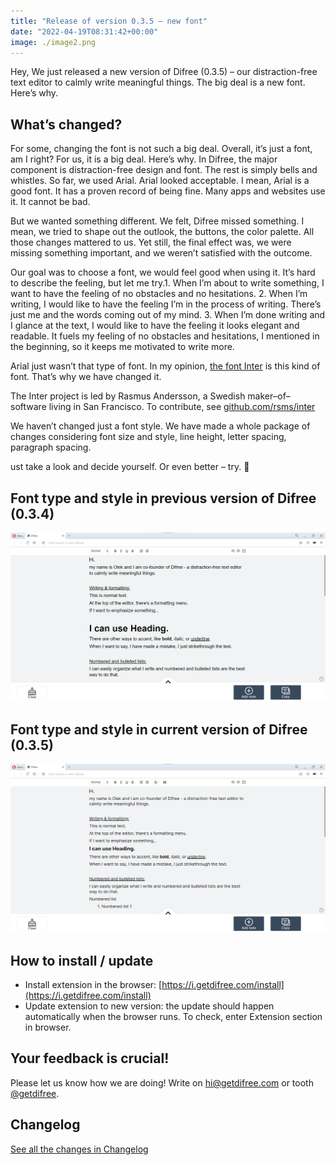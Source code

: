 ```yaml
---
title: "Release of version 0.3.5 – new font"
date: "2022-04-19T08:31:42+00:00"
image: ./image2.png
---
```


Hey,
We just released a new version of Difree (0.3.5) – our distraction-free text editor to calmly write meaningful things. The big deal is a new font. Here’s why.

## What’s changed?
For some, changing the font is not such a big deal. Overall, it’s just a font, am I right? For us, it is a big deal. Here’s why.
In Difree, the major component is distraction-free design and font. The rest is simply bells and whistles.
So far, we used Arial. Arial looked acceptable. I mean, Arial is a good font. It has a proven record of being fine. Many apps and websites use it. It cannot be bad.

But we wanted something different. We felt, Difree missed something. I mean, we tried to shape out the outlook, the buttons, the color palette. All those changes mattered to us. Yet still, the final effect was, we were missing something important, and we weren’t satisfied with the outcome.

Our goal was to choose a font, we would feel good when using it. It’s hard to describe the feeling, but let me try.</div>1. When I’m about to write something, I want to have the feeling of no obstacles and no hesitations.
2. When I’m writing, I would like to have the feeling I’m in the process of writing. There’s just me and the words coming out of my mind.
3. When I’m done writing and I glance at the text, I would like to have the feeling it looks elegant and readable. It fuels my feeling of no obstacles and hesitations, I mentioned in the beginning, so it keeps me motivated to write more.

Arial just wasn’t that type of font. In my opinion, [the font Inter](https://fonts.google.com/specimen/Inter#standard-styles) is this kind of font. That’s why we have changed it.

The Inter project is led by Rasmus Andersson, a Swedish maker–of–software living in San Francisco. To contribute, see [github.com/rsms/inter](http://github.com/rsms/inter)

We haven’t changed just a font style. We have made a whole package of changes considering font size and style, line height, letter spacing, paragraph spacing.

ust take a look and decide yourself. Or even better – try. 🙂

## Font type and style in previous version of Difree (0.3.4)
![Font type and style in previous version of Difree (0.3.4)](./image1.png)

## Font type and style in current version of Difree (0.3.5)
![Font type and style in current version of Difree (0.3.5)](./image2.png)

## How to install / update

- Install extension in the browser: [https://i.getdifree.com/install](https://i.getdifree.com/install)
- Update extension to new version: the update should happen automatically when the browser runs. To check, enter Extension section in browser.

## Your feedback is crucial!

Please let us know how we are doing! Write on <hi@getdifree.com> or tooth [@getdifree](https://mastodon.world/@getdifree).

## Changelog

[See all the changes in Changelog](https://www.getdifree.com/changelog/)
